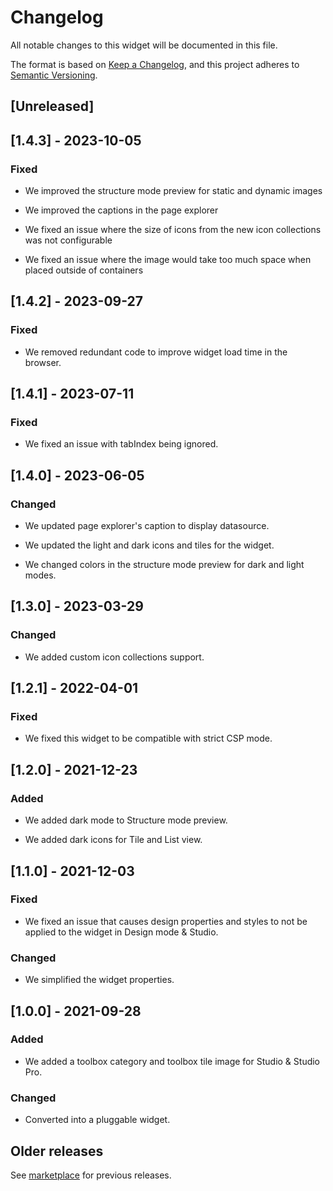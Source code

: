 # Changelog

All notable changes to this widget will be documented in this file.

The format is based on [Keep a Changelog](https://keepachangelog.com/en/1.0.0/), and this project adheres to [Semantic Versioning](https://semver.org/spec/v2.0.0.html).

## [Unreleased]

## [1.4.3] - 2023-10-05

### Fixed

- We improved the structure mode preview for static and dynamic images

- We improved the captions in the page explorer

- We fixed an issue where the size of icons from the new icon collections was not configurable

- We fixed an issue where the image would take too much space when placed outside of containers

## [1.4.2] - 2023-09-27

### Fixed

- We removed redundant code to improve widget load time in the browser.

## [1.4.1] - 2023-07-11

### Fixed

- We fixed an issue with tabIndex being ignored.

## [1.4.0] - 2023-06-05

### Changed

- We updated page explorer's caption to display datasource.

- We updated the light and dark icons and tiles for the widget.

- We changed colors in the structure mode preview for dark and light modes.

## [1.3.0] - 2023-03-29

### Changed

- We added custom icon collections support.

## [1.2.1] - 2022-04-01

### Fixed

- We fixed this widget to be compatible with strict CSP mode.

## [1.2.0] - 2021-12-23

### Added

- We added dark mode to Structure mode preview.

- We added dark icons for Tile and List view.

## [1.1.0] - 2021-12-03

### Fixed

- We fixed an issue that causes design properties and styles to not be applied to the widget in Design mode & Studio.

### Changed

- We simplified the widget properties.

## [1.0.0] - 2021-09-28

### Added

- We added a toolbox category and toolbox tile image for Studio & Studio Pro.

### Changed

- Converted into a pluggable widget.

## Older releases

See [marketplace](https://marketplace.mendix.com/link/component/108261) for previous releases.
